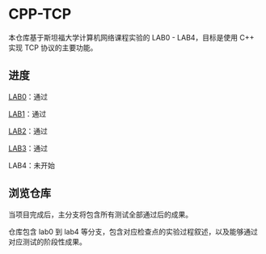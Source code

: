 # CPP-TCP

本仓库基于斯坦福大学计算机网络课程实验的 LAB0 - LAB4，目标是使用 C++ 实现 TCP 协议的主要功能。

## 进度

[LAB0](https://github.com/yqZhang4480/CPP-TCP/tree/lab0)：通过

[LAB1](https://github.com/yqZhang4480/CPP-TCP/tree/lab1)：通过

[LAB2](https://github.com/yqZhang4480/CPP-TCP/tree/lab2)：通过

[LAB3](https://github.com/yqZhang4480/CPP-TCP/tree/lab3)：通过

LAB4：未开始

## 浏览仓库

当项目完成后，主分支将包含所有测试全部通过后的成果。

仓库包含 lab0 到 lab4 等分支，包含对应检查点的实验过程叙述，以及能够通过对应测试的阶段性成果。